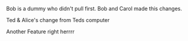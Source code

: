 
Bob is a dummy who didn't pull first.
Bob and Carol made this changes.

Ted & Alice's change from Teds computer



Another Feature right herrrr


